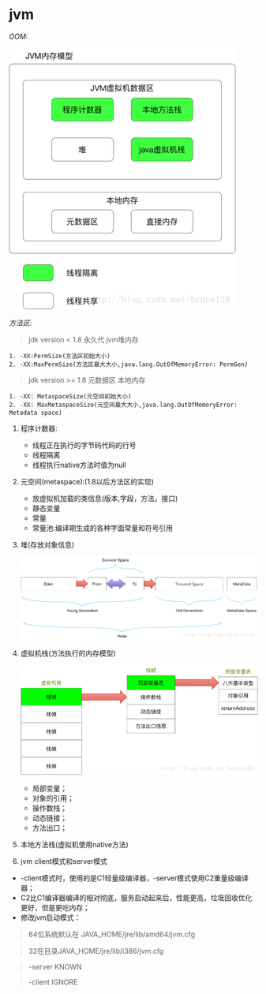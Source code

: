 # jvm

*OOM:*

![oom](imgs/oom.jpeg)

*方法区:*

> jdk version < 1.8  永久代 jvm堆内存

	1. -XX:PermSize(方法区初始大小)
	2. -XX:MaxPermSize(方法区最大大小,java.lang.OutOfMemoryError: PermGen)


>jdk version >= 1.8	元数据区 本地内存

	1. -XX: MetaspaceSize(元空间初始大小)
	2. -XX: MaxMetaspaceSize(元空间最大大小,java.lang.OutOfMemoryError: Metadata space)

  

1. 程序计数器:

	- 线程正在执行的字节码代码的行号
	- 线程隔离
	- 线程执行native方法时值为null

2. 元空间(metaspace):(1.8以后方法区的实现)
	- 放虚拟机加载的类信息(版本,字段，方法，接口)
	- 静态变量
	- 常量
	- 常量池:编译期生成的各种字面常量和符号引用

3. 堆(存放对象信息)

	![heap](imgs/heap.jpeg)

4. 虚拟机栈(方法执行的内存模型)

	![stack](imgs/jvm_stack.jpeg)
	
	- 局部变量；
	- 对象的引用；
	- 操作数栈；
	- 动态链接；
	- 方法出口；
	
5. 本地方法栈(虚拟机使用native方法)
6. jvm client模式和server模式

- -client模式时，使用的是C1轻量级编译器，-server模式使用C2重量级编译器；
- C2比C1编译器编译的相对彻底，服务启动起来后，性能更高，垃圾回收优化更好，但是更吃内存；
- 修改jvm启动模式：

>64位系统默认在 JAVA_HOME/jre/lib/amd64/jvm.cfg

>32在目录JAVA_HOME/jre/lib/i386/jvm.cfg

>-server KNOWN

>-client IGNORE